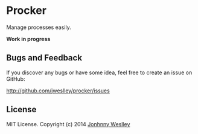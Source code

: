 # Procker

Manage processes easily.

**Work in progress**


## Bugs and Feedback

If you discover any bugs or have some idea, feel free to create an issue on GitHub:

http://github.com/jweslley/procker/issues


## License

MIT License. Copyright (c) 2014 [Jonhnny Weslley](<http://www.jonhnnyweslley.net>)
